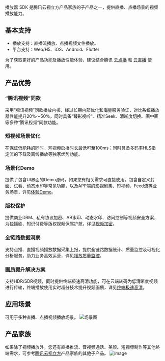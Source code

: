 播放器 SDK 是腾讯云视立方产品家族的子产品之一，提供直播、点播场景的视频播放能力。

## 基本支持
* 播放支持：直播流播放、点播视频文件播放。
* 平台支持：Web/H5、iOS、Android、Flutter

为了获取更好的产品功能及播放性能体验，建议结合腾讯 [云点播](https://cloud.tencent.com/product/vod) 和 [云直播](https://cloud.tencent.com/product/lvb) 使用。


## 产品优势
### “腾讯视频”同款
采用“腾讯视频”同款播放内核，经过长期内部优化和海量服务验证，对比系统播放器性能提升20%～50%，同时具备“臻彩视听”、精准Seek、清晰度切换、画中画等多种“腾讯视频”同款功能。

### 短视频场景优化
在保证低能耗的同时，短视频启播时长最低可至100ms；同时具备多码率HLS指定流的下载及离线播放等独家优势功能。

### 场景化Demo
提供了包含UI界面的Demo源码，如果您有相关需求可直接使用。包含自定义封面、试看、动态水印等常见功能，以及APP端的影视剧集、短视频、Feed流等业务场景，详见[体验Demo](https://cloud.tencent.com/document/product/881/20204)。

### 版权保护
提供商业DRM、私有协议加密、AB水印、动态水印、访问控制等视频安全方案，为独播剧、知识付费等版权视频保驾护航，详见[视频加密](https://cloud.tencent.com/document/product/266/45552)。

### 全链路数据洞察
支持点播、直播视频播放数据采集上报，提供全链路数据统计、质量监控及可视化分析服务，助力业务高效运营，详见[播放质量监控](https://cloud.tencent.com/document/product/266/68146)。

### 画质提升解决方案
支持HDR/SDR视频，同时提供终端极速高清功能，可在云端转码为低清晰度视频进行传输，终端播放使用实时超分技术提升视频画质，详见[终端极速高清](https://cloud.tencent.com/document/product/881/70829)。


## 应用场景
可用于多种直播、点播视频播放场景。
![场景图](https://user-images.githubusercontent.com/88317062/182323416-87a2e1e9-9c90-4a40-9a0b-38e4dcc39c1e.jpg)



## 产品家族
如果除了视频播放外，您还有直播推流、音视频通话、美颜、短视频制作等其他终端需求，可参考[腾讯云视立方](https://cloud.tencent.com/document/product/1449/56978)产品家族的其他子产品。
![image](https://user-images.githubusercontent.com/88317062/177337768-0a021cb3-6892-40b4-9fee-bbd938e47b81.png)

